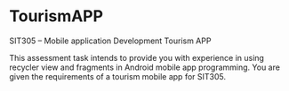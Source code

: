 # TourismAPP

SIT305 – Mobile application Development Tourism APP


This assessment task intends to provide you with experience in using recycler view and fragments in Android mobile app programming. You are given the requirements of a tourism mobile app for SIT305.
